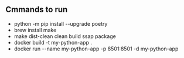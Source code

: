 ## Cmmands to run
- python -m pip install --upgrade poetry
- brew install make
- make dist-clean clean build ssap package 
- docker build -t my-python-app .
- docker run --name my-python-app  -p 8501:8501 -d my-python-app
